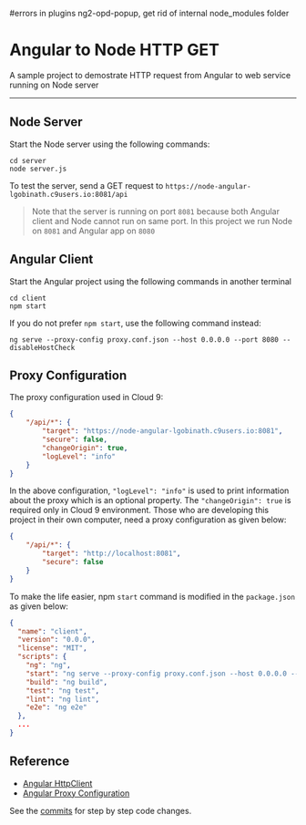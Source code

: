 #errors in plugins
ng2-opd-popup, get rid of internal node_modules folder
# Angular to Node HTTP GET

A sample project to demostrate HTTP request from Angular to web service running on Node server

------
## Node Server
Start the Node server using the following commands:
```
cd server
node server.js
```
To test the server, send a GET request to `https://node-angular-lgobinath.c9users.io:8081/api`

> Note that the server is running on port `8081` because both Angular client and Node cannot run on same port. In this project we run Node on `8081` and Angular app on `8080`

## Angular Client
Start the Angular project using the following commands in another terminal
```
cd client
npm start
```
If you do not prefer `npm start`, use the following command instead:
```
ng serve --proxy-config proxy.conf.json --host 0.0.0.0 --port 8080 --disableHostCheck
```

## Proxy Configuration

The proxy configuration used in Cloud 9:

```json
{
    "/api/*": {
        "target": "https://node-angular-lgobinath.c9users.io:8081",
        "secure": false,
        "changeOrigin": true,
        "logLevel": "info"
    }
}
```
In the above configuration, `"logLevel": "info"` is used to print information about the proxy which is an optional property. The `"changeOrigin": true` is required only in Cloud 9 environment.
Those who are developing this project in their own computer, need a proxy configuration as given below:
```json
{
    "/api/*": {
        "target": "http://localhost:8081",
        "secure": false
    }
}
```

To make the life easier, npm `start` command is modified in the `package.json` as given below:
```json
{
  "name": "client",
  "version": "0.0.0",
  "license": "MIT",
  "scripts": {
    "ng": "ng",
    "start": "ng serve --proxy-config proxy.conf.json --host 0.0.0.0 --port 8080 --disableHostCheck",
    "build": "ng build",
    "test": "ng test",
    "lint": "ng lint",
    "e2e": "ng e2e"
  },
  ...
}
```

## Reference
 - [Angular HttpClient](https://angular.io/guide/http#httpclient)
 - [Angular Proxy Configuration](https://github.com/angular/angular-cli/blob/master/docs/documentation/stories/proxy.md)

See the [commits](https://github.com/lgobinath/node-angular/commits/master) for step by step code changes.